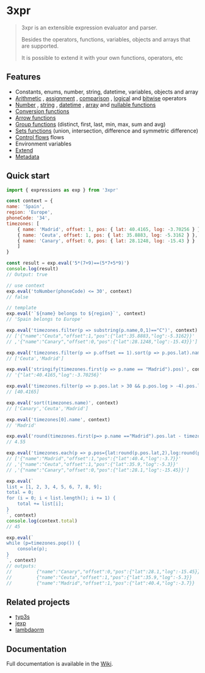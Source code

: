 # 3xpr

>3xpr is an extensible expression evaluator and parser.
>
>Besides the operators, functions, variables, objects and arrays that are supported.
>
>It is possible to extend it with your own functions, operators, etc

## Features

- Constants, enums, number, string, datetime, variables, objects and array
- [Arithmetic](https://github.com/data7expressions/3xpr/wiki/Arithmetic)
, [assignment](https://github.com/data7expressions/3xpr/wiki/Assignment)
, [comparison](https://github.com/data7expressions/3xpr/wiki/Comparison)
, [logical](https://github.com/data7expressions/3xpr/wiki/Logical)
and [bitwise](https://github.com/data7expressions/3xpr/wiki/Bitwise) operators
- [Number](https://github.com/data7expressions/3xpr/wiki/Numeric)
, [string](https://github.com/data7expressions/3xpr/wiki/String)
,	[datetime](https://github.com/data7expressions/3xpr/wiki/DateTime)
, [array](https://github.com/data7expressions/3xpr/wiki/Array)
and [nullable functions](https://github.com/data7expressions/3xpr/wiki/Nullable)
- [Conversion functions](https://github.com/data7expressions/3xpr/wiki/Conversion)
- [Arrow functions](https://github.com/data7expressions/3xpr/wiki/Arrow)
- [Group functions](https://github.com/data7expressions/3xpr/wiki/Group) (distinct, first, last, min, max, sum and avg)
- [Sets functions](https://github.com/data7expressions/3xpr/wiki/Sets) (union, intersection, difference and symmetric difference)
- [Control flows](https://github.com/data7expressions/3xpr/wiki/Flows) flows
- Environment variables
- [Extend](https://github.com/data7expressions/3xpr/wiki/Extend)
- [Metadata](https://github.com/data7expressions/3xpr/wiki/Metadata)

## Quick start

```javascript
import { expressions as exp } from '3xpr'

const context = {
name: 'Spain',
region: 'Europe',
phoneCode: '34',
timezones: [
	{ name: 'Madrid', offset: 1, pos: { lat: 40.4165, log: -3.70256 } },
	{ name: 'Ceuta', offset: 1, pos: { lat: 35.8883, log: -5.3162 } },
	{ name: 'Canary', offset: 0, pos: { lat: 28.1248, log: -15.43 } }
	]
}

const result = exp.eval('5*(7+9)==(5*7+5*9)')
console.log(result)
// Output: true

// use context
exp.eval('toNumber(phoneCode) <= 30', context)
// false

// template
exp.eval('`${name} belongs to ${region}`', context)
// 'Spain belongs to Europe'

exp.eval('timezones.filter(p => substring(p.name,0,1)=="C")', context)
// ['{"name":"Ceuta","offset":1,"pos":{"lat":35.8883,"log":-5.3162}}'
// ,'{"name":"Canary","offset":0,"pos":{"lat":28.1248,"log":-15.43}}']

exp.eval('timezones.filter(p => p.offset == 1).sort(p => p.pos.lat).name', context)
// ['Ceuta','Madrid']

exp.eval('stringify(timezones.first(p => p.name == "Madrid").pos)', context)
// '{"lat":40.4165,"log":-3.70256}'

exp.eval('timezones.filter(p => p.pos.lat > 30 && p.pos.log > -4).pos.lat', context)
// [40.4165]

exp.eval('sort(timezones.name)', context)
// ['Canary','Ceuta','Madrid']

exp.eval('timezones[0].name', context)
// 'Madrid'

exp.eval('round(timezones.first(p=> p.name =="Madrid").pos.lat - timezones.first(p=> p.name =="Ceuta").pos.lat,2)', context)
// 4.55

exp.eval('timezones.each(p => p.pos={lat:round(p.pos.lat,2),log:round(p.pos.log,2)}).map(p=> stringify(p))', context)
// ['{"name":"Madrid","offset":1,"pos":{"lat":40.4,"log":-3.7}}'
// ,'{"name":"Ceuta","offset":1,"pos":{"lat":35.9,"log":-5.3}}'
// ,'{"name":"Canary","offset":0,"pos":{"lat":28.1,"log":-15.45}}']

exp.eval(`
list = [1, 2, 3, 4, 5, 6, 7, 8, 9];
total = 0;
for (i = 0; i < list.length(); i += 1) {
	total += list[i];
}
`, context)
console.log(context.total)
// 45

exp.eval(`
while (p=timezones.pop()) {
	console(p);
}
`, context)
// outputs:
//         {"name":"Canary","offset":0,"pos":{"lat":28.1,"log":-15.45}}
//         {"name":"Ceuta","offset":1,"pos":{"lat":35.9,"log":-5.3}}
//         {"name":"Madrid","offset":1,"pos":{"lat":40.4,"log":-3.7}}
```

## Related projects

- [typ3s](https://www.npmjs.com/package/typ3s)
- [jexp](https://www.npmjs.com/package/jexp)
- [lambdaorm](https://www.npmjs.com/package/lambdaorm)

## Documentation

Full documentation is available in the [Wiki](https://github.com/data7expressions/3xpr/wiki).
